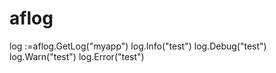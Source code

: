 aflog
=====
log :=aflog.GetLog("myapp")
log.Info("test")
log.Debug("test")
log.Warn("test")
log.Error("test")
